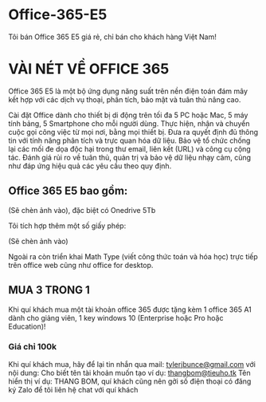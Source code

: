 # Office-365-E5
Tôi bán Office 365 E5 giá rẻ, chỉ bán cho khách hàng Việt Nam!

# VÀI NÉT VỀ OFFICE 365 #

 Office 365 E5 là một bộ ứng dụng năng suất trên nền điện toán đám mây kết hợp với các dịch vụ thoại, phân tích, bảo mật và tuân thủ nâng cao. 

Cài đặt Office dành cho thiết bị di động trên tối đa 5 PC hoặc Mac, 5 máy tính bảng, 5 Smartphone cho mỗi người dùng. Thực hiện, nhận và chuyển cuộc gọi công việc từ mọi nơi, bằng mọi thiết bị. Đưa ra quyết định đủ thông tin với tính năng phân tích và trực quan hóa dữ liệu. Bảo vệ tổ chức chống lại các mối đe dọa độc hại trong thư email, liên kết (URL) và công cụ cộng tác. Đánh giá rủi ro về tuân thủ, quản trị và bảo vệ dữ liệu nhạy cảm, cũng như đáp ứng hiệu quả các yêu cầu theo quy định.

## Office 365 E5 bao gồm: ##

(Sẽ chèn ảnh vào), đặc biệt có Onedrive 5Tb

Tôi tích hợp thêm một số giấy phép:

(Sẽ chèn ảnh vào)

Ngoài ra còn triển khai Math Type (viết công thức toán và hóa học) trực tiếp trên office web cũng như office for desktop.

## MUA 3 TRONG 1 ##

Khi quí khách mua một tài khoản office 365 được tặng kèm 1 office 365 A1 dành cho giảng viên, 1 key windows 10 (Enterprise hoặc Pro hoặc Education)! 

### Giá chỉ 100k ###

Khi quí khách mua, hãy để lại tin nhắn qua mail: tylerjbunce@gmail.com với nội dung: Cho biết tên tài khoản muốn tạo ví dụ: thangbom@tieuho.tk
Tên hiển thị ví dụ: THANG BOM, quí khách cũng nên gởi số điện thoại có đăng ký Zalo để tôi liên hệ chat với quí khách

